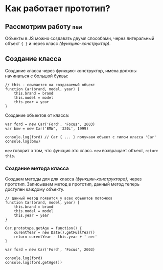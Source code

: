 # Как работает прототип?
## Рассмотрим работу `new`

Объекты в JS можно создавать двумя способами, через литеральный объект `{ }` и через класс *(функцию-конструктор)*.

## Создание класса
Создание класса через функцию-конструктор, имена должны начинаться с большой буквы:

    // this - ссылается на создаваемый объект
    function Car(brand, model, year) {
        this.brand = brand
        this.model = model
        this.year = year
    }

Создание объектов от класса:

    var ford = new Car('Ford', 'Focus', 2003)
    var bmw = new Car('BMW', '320i', 1999)

    console.log(ford) // Car { ... } получаем объект с типом класса 'Car'
    console.log(bmw) 

`new` говорит о том, что функция это класс. `new` возвращает объект, `return this`.

### Создание метода класса
Создаем методы для для класса *(функции-конструктора)*, через прототип. Записываем метод в прототип, данный метод теперь доступен каждому объекту.

    // данный метод появится у всех объектов потомков
    function Car(brand, model, year) {
        this.brand = brand
        this.model = model
        this.year = year
    }

    Car.prototype.getAge = function() {
        curentYear = new Date().getFullYear()
        return curentYear - this.year + ' лет'
    }

    var ford = new Car('Ford', 'Focus', 2003)

    console.log(ford)
    console.log(ford.getAge())
